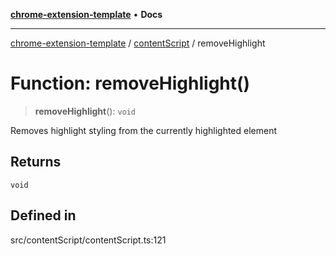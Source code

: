 [**chrome-extension-template**](../../README.md) • **Docs**

***

[chrome-extension-template](../../modules.md) / [contentScript](../README.md) / removeHighlight

# Function: removeHighlight()

> **removeHighlight**(): `void`

Removes highlight styling from the currently highlighted element

## Returns

`void`

## Defined in

src/contentScript/contentScript.ts:121
